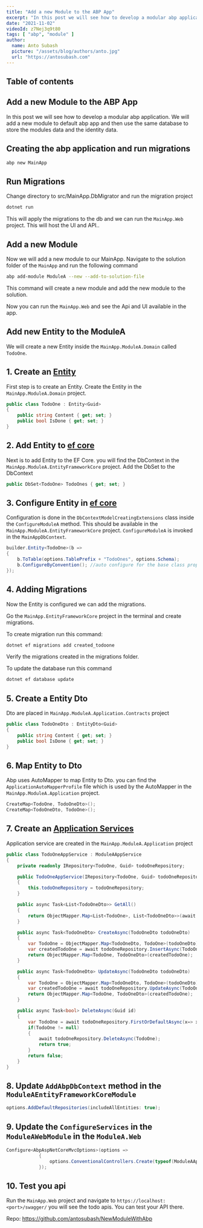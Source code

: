```yaml
---
title: "Add a new Module to the ABP App"
excerpt: "In this post we will see how to develop a modular abp application. We will add a new module to default abp app and then use the same database to store the modules data and the identity data."
date: "2021-11-02"
videoId: z7Nej3q9t80
tags: [ "abp", "module" ]
author:
  name: Anto Subash
  picture: "/assets/blog/authors/anto.jpg"
  url: "https://antosubash.com"
---
```

## Table of contents

## Add a new Module to the ABP App

In this post we will see how to develop a modular abp application. We will add a new module to default abp app and then use the same database to store the modules data and the identity data.

## Creating the abp application and run migrations

```bash
abp new MainApp
```

## Run Migrations

Change directory to src/MainApp.DbMigrator and run the migration project

```bash
dotnet run
```

This will apply the migrations to the db and we can run the `MainApp.Web` project. This will host the UI and API..

## Add a new Module

Now we will add a new module to our MainApp. Navigate to the solution folder of the `MainApp` and run the following command

```bash
abp add-module ModuleA --new --add-to-solution-file
```

This command will create a new module and add the new module to the solution.

Now you can run the `MainApp.Web` and see the Api and UI available in the app.

## Add new Entity to the ModuleA

We will create a new Entity inside the `MainApp.ModuleA.Domain` called `TodoOne`.

## 1. Create an [Entity](https://docs.abp.io/en/abp/latest/Entities)

First step is to create an Entity. Create the Entity in the `MainApp.ModuleA.Domain` project.

```cs
public class TodoOne : Entity<Guid>
{
    public string Content { get; set; }
    public bool IsDone { get; set; }
}
```

## 2. Add Entity to [ef core](https://docs.abp.io/en/abp/latest/Entity-Framework-Core)

Next is to add Entity to the EF Core. you will find the DbContext in the `MainApp.ModuleA.EntityFrameworkCore` project. Add the DbSet to the DbContext

```cs
public DbSet<TodoOne> TodoOnes { get; set; }
```

## 3. Configure Entity in [ef core](https://docs.abp.io/en/abp/latest/Entity-Framework-Core#configurebyconvention-method)

Configuration is done in the `DbContextModelCreatingExtensions` class inside the `ConfigureModuleA` method. This should be available in the `MainApp.ModuleA.EntityFrameworkCore` project. `ConfigureModuleA` is invoked in the `MainAppDbContext`.

```cs
builder.Entity<TodoOne>(b =>
{
    b.ToTable(options.TablePrefix + "TodoOnes", options.Schema);
    b.ConfigureByConvention(); //auto configure for the base class props
});
```

## 4. Adding Migrations

Now the Entity is configured we can add the migrations.

Go the `MainApp.EntityFrameworkCore` project in the terminal and create migrations.

To create migration run this command:

```bash
dotnet ef migrations add created_todoone
```

Verify the migrations created in the migrations folder.

To update the database run this command

```bash
dotnet ef database update
```

## 5. Create a Entity Dto

Dto are placed in `MainApp.ModuleA.Application.Contracts` project

```cs
public class TodoOneDto : EntityDto<Guid>
{
    public string Content { get; set; }
    public bool IsDone { get; set; }
}
```

## 6. Map Entity to Dto

Abp uses AutoMapper to map Entity to Dto. you can find the `ApplicationAutoMapperProfile` file which is used by the AutoMapper in the `MainApp.ModuleA.Application` project.

```cs
CreateMap<TodoOne, TodoOneDto>();
CreateMap<TodoOneDto, TodoOne>();
```

## 7. Create an [Application Services](https://docs.abp.io/en/abp/latest/Application-Services)

Application service are created in the `MainApp.ModuleA.Application` project

```cs
public class TodoOneAppService : ModuleAAppService
{
    private readonly IRepository<TodoOne, Guid> todoOneRepository;

    public TodoOneAppService(IRepository<TodoOne, Guid> todoOneRepository)
    {
        this.todoOneRepository = todoOneRepository;
    }

    public async Task<List<TodoOneDto>> GetAll()
    {
        return ObjectMapper.Map<List<TodoOne>, List<TodoOneDto>>(await todoOneRepository.GetListAsync());
    }

    public async Task<TodoOneDto> CreateAsync(TodoOneDto todoOneDto)
    {
        var TodoOne = ObjectMapper.Map<TodoOneDto, TodoOne>(todoOneDto);
        var createdTodoOne = await todoOneRepository.InsertAsync(TodoOne);
        return ObjectMapper.Map<TodoOne, TodoOneDto>(createdTodoOne);
    }

    public async Task<TodoOneDto> UpdateAsync(TodoOneDto todoOneDto)
    {
        var TodoOne = ObjectMapper.Map<TodoOneDto, TodoOne>(todoOneDto);
        var createdTodoOne = await todoOneRepository.UpdateAsync(TodoOne);
        return ObjectMapper.Map<TodoOne, TodoOneDto>(createdTodoOne);
    }

    public async Task<bool> DeleteAsync(Guid id)
    {
        var TodoOne = await todoOneRepository.FirstOrDefaultAsync(x=> x.Id == id);
        if(TodoOne != null)
        {
            await todoOneRepository.DeleteAsync(TodoOne);
            return true;
        }
        return false;
    }
}
```

## 8. Update `AddAbpDbContext` method in the `ModuleAEntityFrameworkCoreModule`

```cs
options.AddDefaultRepositories(includeAllEntities: true);
```

## 9. Update the `ConfigureServices` in the `ModuleAWebModule` in the `ModuleA.Web`

```cs
Configure<AbpAspNetCoreMvcOptions>(options =>
            {
                options.ConventionalControllers.Create(typeof(ModuleAApplicationModule).Assembly);
            });
```

## 10. Test you api

Run the `MainApp.Web` project and navigate to `https://localhost:<port>/swagger/` you will see the todo apis. You can test your API there.


Repo: <https://github.com/antosubash/NewModuleWithAbp>